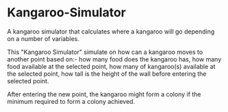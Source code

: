 # Kangaroo-Simulator
A kangaroo simulator that calculates where a kangaroo will go depending on a number of variables.

This "Kangaroo Simulator" simulate on how can a kangaroo moves to another point based on:- 
  how many food does the kangaroo has, 
  how many food available at the selected point,
  how many of kangaroo(s) available at the selected point,
  how tall is the height of the wall before entering the selected point.

After entering the new point, the kangaroo might form a colony if the minimum required to form a colony achieved.
